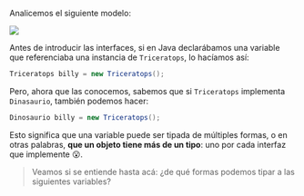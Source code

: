 Analicemos el siguiente modelo: 

![](http://www.plantuml.com/plantuml/png/bSuz3i8m30NWFQV8MCx0XCh00H2xSOsmbCJHSze1rBlp8uh4X3ezoNh-zBGqmOLOubwBEOrGY_SGusGwnC6G5Trc6-OGE95xF2heMzHSasGfpV-yVmxdqPdG4s15wSSzIJ9-shKPLhjEIR7hwKRBs6Kjb0NKhFfgb2qB3YgOgBk-uqK_0000)

Antes de introducir las interfaces, si en Java declarábamos una variable que referenciaba una instancia de `Triceratops`, lo hacíamos así: 

```java
Triceratops billy = new Triceratops();
```

Pero, ahora que las conocemos, sabemos que si `Triceratops` implementa `Dinasaurio`, también podemos hacer:

```java
Dinosaurio billy = new Triceratops();
```

Esto significa que una variable puede ser tipada de múltiples formas, o en otras palabras, **que un objeto tiene más de un tipo**: uno por cada interfaz que implemente :open_mouth:.

> Veamos si se entiende hasta acá: ¿de qué formas podemos tipar a las siguientes variables?
> 


<!--
@startuml
interface Dinosaurio {
  void dormir();
}

class Tiranosaurio implements Dinosaurio {
  void dormir();
  void buscarCarronia();
}

class Velociraptor implements Dinosaurio {
  void dormir();
  void salirACazar();
}


class Triceratops implements Dinosaurio {
  void dormir();
  void comerHierva(hierva);
}
@enduml
-->
